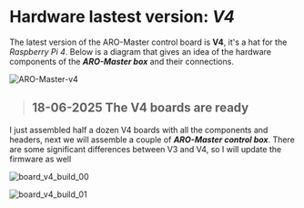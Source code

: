 # Hardware lastest version: _V4_

The latest version of the ARO-Master control board is **V4**, it's a hat for the _Raspberry Pi 4_.
Below is a diagram that gives an idea of ​​the hardware components of the ***ARO-Master box*** and their connections.

![ARO-Master-v4](https://github.com/user-attachments/assets/10174e22-d282-4e95-83ba-8857fb7c7c3b)

> ## 18-06-2025 The V4 boards are ready
I just assembled half a dozen V4 boards with all the components and headers, next we will assemble a couple of ***ARO-Master control box***.
There are some significant differences between V3 and V4, so I will update the firmware as well

 
![board_v4_build_00](https://github.com/user-attachments/assets/1d86b99c-9535-464c-82b4-c06e3ce142dd)

![board_v4_build_01](https://github.com/user-attachments/assets/d0a5bb7c-16ca-4e45-aaa0-7f3a1c22d6b7)

